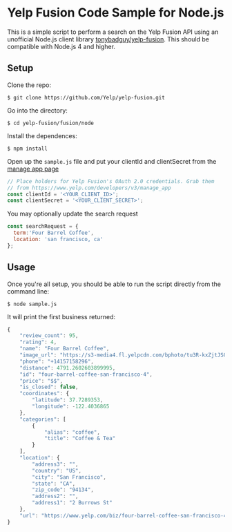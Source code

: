 # Yelp Fusion Code Sample for Node.js

This is a simple script to perform a search on the Yelp Fusion API using an unofficial Node.js client library [tonybadguy/yelp-fusion](https://github.com/tonybadguy/yelp-fusion). This should be compatible with Node.js 4 and higher.

## Setup

Clone the repo:

```
$ git clone https://github.com/Yelp/yelp-fusion.git
```

Go into the directory:

```
$ cd yelp-fusion/fusion/node
```

Install the dependences:

```
$ npm install 
```

Open up the `sample.js` file and put your clientId and clientSecret from the [manage app page](https://www.yelp.com/developers/v3/manage_app)

```javascript
// Place holders for Yelp Fusion's OAuth 2.0 credentials. Grab them
// from https://www.yelp.com/developers/v3/manage_app
const clientId = '<YOUR_CLIENT_ID>';
const clientSecret = '<YOUR_CLIENT_SECRET>';
```

You may optionally update the search request
```javascript
const searchRequest = {
  term:'Four Barrel Coffee',
  location: 'san francisco, ca'
};
```

## Usage

Once you're all setup, you should be able to run the script directly from the command line:

```
$ node sample.js
```

It will print the first business returned:
```javascript
{
    "review_count": 95,
    "rating": 4,
    "name": "Four Barrel Coffee",
    "image_url": "https://s3-media4.fl.yelpcdn.com/bphoto/tu3R-kxZjtJS0yeSYQlsbg/o.jpg",
    "phone": "+14157158296",
    "distance": 4791.2602603899995,
    "id": "four-barrel-coffee-san-francisco-4",
    "price": "$$",
    "is_closed": false,
    "coordinates": {
        "latitude": 37.7289353,
        "longitude": -122.4036865
    },
    "categories": [
        {
            "alias": "coffee",
            "title": "Coffee & Tea"
        }
    ],
    "location": {
        "address3": "",
        "country": "US",
        "city": "San Francisco",
        "state": "CA",
        "zip_code": "94134",
        "address2": "",
        "address1": "2 Burrows St"
    },
    "url": "https://www.yelp.com/biz/four-barrel-coffee-san-francisco-4?adjust_creative=00hTIAj8PYj5vbaVtbpZJw&utm_campaign=yelp_api_v3&utm_medium=api_v3_business_search&utm_source=00hTIAj8PYj5vbaVtbpZJw"
}
```

